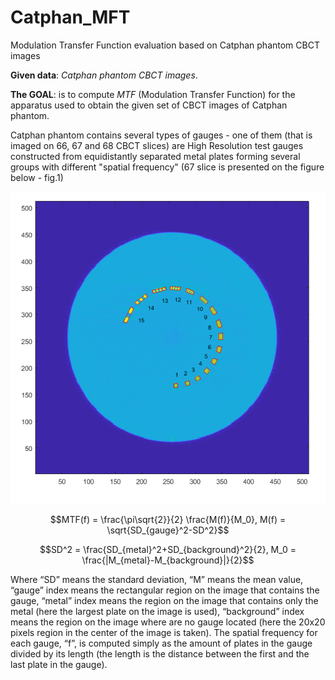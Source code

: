 # Catphan_MFT
Modulation Transfer Function evaluation based on Catphan phantom CBCT images

**Given data**: *Catphan phantom  CBCT images*.

**The GOAL**: is to compute *MTF* (Modulation Transfer Function) for the apparatus used to obtain the given set of CBCT images of Catphan phantom.

Catphan phantom contains several types of gauges - one of them (that is imaged on 66, 67 and 68 CBCT slices) are High Resolution test gauges constructed from equidistantly separated metal plates forming several groups with different "spatial frequency" (67 slice is presented on the figure below - fig.1)

![Alt text](localization_trap_all.png?raw=true "Figure 1 Catphan phantom - CBCT slice #67 (high resolution gauge marked by a red line trapezoid)")

$$MTF(f) = \frac{\pi\sqrt{2}}{2} \frac{M(f)}{M_0},    M(f) = \sqrt{SD_{gauge}^2-SD^2}$$

$$SD^2 = \frac{SD_{metal}^2+SD_{background}^2}{2},    M_0 = \frac{|M_{metal}-M_{background}|}{2}$$


Where “SD” means the standard deviation, “M” means the mean value, “gauge” index means the rectangular region on the image that contains the gauge, “metal” index means the region on the image that contains only the metal (here the largest plate on the image is used), “background” index means the region on the image where are no gauge located (here the 20x20 pixels region in the center of the image is taken). 
The spatial frequency for each gauge, “f”, is computed simply as the amount of plates in the gauge divided by its length (the length is the distance between the first and the last plate in the gauge).
